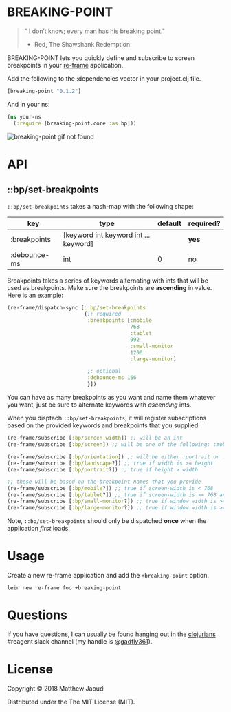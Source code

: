 # BREAKING-POINT

> " I don’t know; every man has his breaking point."
> - Red, The Shawshank Redemption

BREAKING-POINT lets you quickly define and subscribe to screen breakpoints in
your [re-frame](https://github.com/Day8/re-frame)
application.

Add the following to the :dependencies vector in your project.clj file.

```clojure
[breaking-point "0.1.2"]
```

And in your ns:
```clojure
(ns your-ns
  (:require [breaking-point.core :as bp]))
```

![breaking-point gif not found](breaking-point.gif)

# API

## ::bp/set-breakpoints

`::bp/set-breakpoints` takes a hash-map with the following shape:

| key                       | type                                  | default   | required? |
|---------------------------|---------------------------------------|-----------|-----------|
| :breakpoints              | [keyword int keyword int ... keyword] |           | **yes**   |
| :debounce-ms              | int                                   | 0         | no        |

Breakpoints takes a series of keywords alternating with ints that will
be used as breakpoints. Make sure the breakpoints are **ascending** in
value.  Here is an example:

```clojure
(re-frame/dispatch-sync [::bp/set-breakpoints
                         {;; required
                          :breakpoints [:mobile
                                        768
                                        :tablet
                                        992
                                        :small-monitor
                                        1200
                                        :large-monitor]

                          ;; optional
                          :debounce-ms 166
                          }])
```

You can have as many breakpoints as you want and name them
whatever you want, just be sure to alternate keywords with *ascending* ints.

When you disptach `::bp/set-breakpoints`, it will register
subscriptions based on the provided keywords and breakpoints that you
supplied.

```clojure
(re-frame/subscribe [:bp/screen-width]) ;; will be an int
(re-frame/subscribe [:bp/screen]) ;; will be one of the following: :mobile, :tablet, :small-monitor, :large-monitor

(re-frame/subscribe [:bp/orientation]) ;; will be either :portrait or :landscape
(re-frame/subscribe [:bp/landscape?]) ;; true if width is >= height
(re-frame/subscribe [:bp/portrait?]) ;; true if height > width

;; these will be based on the breakpoint names that you provide
(re-frame/subscribe [:bp/mobile?]) ;; true if screen-width is < 768
(re-frame/subscribe [:bp/tablet?]) ;; true if screen-width is >= 768 and < 992
(re-frame/subscribe [:bp/small-monitor?]) ;; true if window width is >= 992 and < 1200
(re-frame/subscribe [:bp/large-monitor?]) ;; true if window width is >= 1200
```

Note, `::bp/set-breakpoints` should only be dispatched **once** when
the application *first* loads.


# Usage

Create a new re-frame application and add the `+breaking-point` option.

```
lein new re-frame foo +breaking-point
```

# Questions

If you have questions, I can usually be found hanging out in
the [clojurians](http://clojurians.net/) #reagent slack channel (my
handle is [@gadfly361](https://twitter.com/gadfly361)).

# License

Copyright © 2018 Matthew Jaoudi

Distributed under the The MIT License (MIT).
